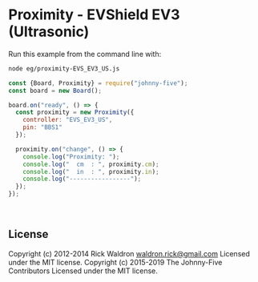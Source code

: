 <!--remove-start-->

# Proximity - EVShield EV3 (Ultrasonic)

<!--remove-end-->








Run this example from the command line with:
```bash
node eg/proximity-EVS_EV3_US.js
```


```javascript
const {Board, Proximity} = require("johnny-five");
const board = new Board();

board.on("ready", () => {
  const proximity = new Proximity({
    controller: "EVS_EV3_US",
    pin: "BBS1"
  });

  proximity.on("change", () => {
    console.log("Proximity: ");
    console.log("  cm  : ", proximity.cm);
    console.log("  in  : ", proximity.in);
    console.log("-----------------");
  });
});

```








&nbsp;

<!--remove-start-->

## License
Copyright (c) 2012-2014 Rick Waldron <waldron.rick@gmail.com>
Licensed under the MIT license.
Copyright (c) 2015-2019 The Johnny-Five Contributors
Licensed under the MIT license.

<!--remove-end-->
